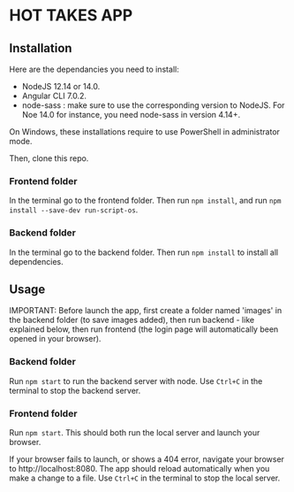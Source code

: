 # HOT TAKES APP #

## Installation ##
Here are the dependancies you need to install:
- NodeJS 12.14 or 14.0.
- Angular CLI 7.0.2.
- node-sass : make sure to use the corresponding version to NodeJS. For Noe 14.0 for instance, you need node-sass in version 4.14+.

On Windows, these installations require to use PowerShell in administrator mode.

Then, clone this repo.

### Frontend folder ###
In the terminal go to the frontend folder. Then run `npm install`, and run `npm install --save-dev run-script-os`.

### Backend folder ###
In the terminal go to the backend folder. Then run `npm install` to install all dependencies.


## Usage ##

IMPORTANT: Before launch the app, first create a folder named 'images' in the backend folder (to save images added), then run backend - like explained below, then run frontend (the login page will automatically been opened in your browser).

### Backend folder ###
Run `npm start` to run the backend server with node.
Use `Ctrl+C` in the terminal to stop the backend server.

### Frontend folder ###
Run `npm start`. This should both run the local server and launch your browser.

If your browser fails to launch, or shows a 404 error, navigate your browser to http://localhost:8080.
The app should reload automatically when you make a change to a file.
Use `Ctrl+C` in the terminal to stop the local server.
